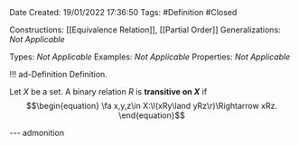 <br />
<br />

Date Created: 19/01/2022 17:36:50
Tags: #Definition #Closed

Constructions: [[Equivalence Relation]], [[Partial Order]]
Generalizations: _Not Applicable_

Types: _Not Applicable_
Examples: _Not Applicable_ 
Properties: _Not Applicable_

!!! ad-Definition Definition.

Let $X$ be a set. A binary relation $R$ is **transitive on $X$** if
$$\begin{equation}
    \fa x,y,z\in X:\l(xRy\land yRz\r)\Rightarrow xRz.
\end{equation}$$

--- admonition

